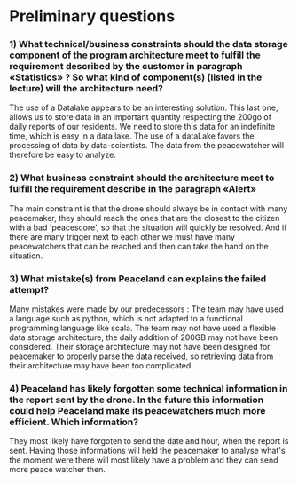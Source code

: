 # Preliminary questions

### 1) What technical/business constraints should the data storage component of the program architecture meet to fulfill the requirement described by the customer in paragraph «Statistics» ? So what kind of component(s) (listed in the lecture) will the architecture need?

The use of a Datalake appears to be an interesting solution. This last one, allows us to store data in an important quantity respecting the 200go of daily reports of our residents. We need to store this data for an indefinite time, which is easy in a data lake.
The use of a dataLake favors the processing of data by data-scientists. The data from the peacewatcher will therefore be easy to analyze.

### 2) What business constraint should the architecture meet to fulfill the requirement describe in the paragraph «Alert»
The main constraint is that the drone should always be in contact with many peacemaker, they should reach the ones that are the closest to the citizen with a bad 'peacescore', so that the situation will quickly be resolved. And if there are many trigger next to each other we must have many peacewatchers that can be reached and then can take the hand on the situation.

### 3) What mistake(s) from Peaceland can explains the failed attempt?

Many mistakes were made by our predecessors :
The team may have used a language such as python, which is not adapted to a functional programming language like scala.
The team may not have used a flexible data storage architecture, the daily addition of 200GB may not have been considered.
Their storage architecture may not have been designed for peacemaker to properly parse the data received, so retrieving data from their architecture may have been too complicated.


### 4) Peaceland has likely forgotten some technical information in the report sent by the drone. In the future this information could help Peaceland make its peacewatchers much more efficient. Which information?

They most likely have forgoten to send the date and hour, when the report is sent.  Having those informations will held the peacemaker to analyse what's the moment were there will most likely have a problem and they can send more peace watcher then.